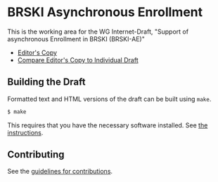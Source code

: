 # BRSKI Asynchronous Enrollment

This is the working area for the WG Internet-Draft, "Support of asynchronous Enrollment in BRSKI (BRSKI-AE)"

* [Editor's Copy](https://anima-wg.github.io/anima-brski-async-enroll/#go.draft-friel-anima-brski-cloud.html)
* [Compare Editor's Copy to Individual Draft](https://anima-wg.github.io/anima-brski-async-enroll/#go.draft-friel-anima-brski-cloud.diff)

## Building the Draft

Formatted text and HTML versions of the draft can be built using `make`.

```sh
$ make
```

This requires that you have the necessary software installed.  See
[the instructions](https://github.com/martinthomson/i-d-template/blob/master/doc/SETUP.md).


## Contributing

See the [guidelines for contributions](CONTRIBUTING.md).
